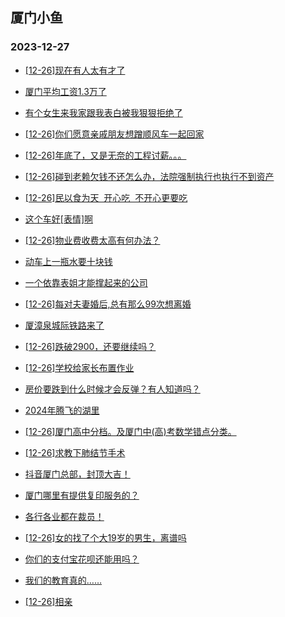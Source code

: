 ## 厦门小鱼 
### 2023-12-27

+ [[12-26]现在有人太有才了](http://bbs.xmfish.com/read-htm-tid-18126161.html)

+ [厦门平均工资1.3万了](http://bbs.xmfish.com/read-htm-tid-18126172.html)

+ [有个女生来我家跟我表白被我狠狠拒绝了](http://bbs.xmfish.com/read-htm-tid-18126180.html)

+ [[12-26]你们愿意亲戚朋友想蹭顺风车一起回家](http://bbs.xmfish.com/read-htm-tid-18126185.html)

+ [[12-26]年底了，又是无奈的工程讨薪。。。](http://bbs.xmfish.com/read-htm-tid-18126316.html)

+ [[12-26]碰到老赖欠钱不还怎么办，法院强制执行也执行不到资产](http://bbs.xmfish.com/read-htm-tid-18126269.html)

+ [[12-26]民以食为天  开心吃  不开心更要吃](http://bbs.xmfish.com/read-htm-tid-18126202.html)

+ [这个车好[表情]啊](http://bbs.xmfish.com/read-htm-tid-18126322.html)

+ [[12-26]物业费收费太高有何办法？](http://bbs.xmfish.com/read-htm-tid-18126283.html)

+ [动车上一瓶水要十块钱](http://bbs.xmfish.com/read-htm-tid-18126184.html)

+ [一个依靠表姐才能撑起来的公司](http://bbs.xmfish.com/read-htm-tid-18126220.html)

+ [[12-26]每对夫妻婚后,总有那么99次想离婚](http://bbs.xmfish.com/read-htm-tid-18126199.html)

+ [厦漳泉城际铁路来了](http://bbs.xmfish.com/read-htm-tid-18126251.html)

+ [[12-26]跌破2900，还要继续吗？](http://bbs.xmfish.com/read-htm-tid-18126497.html)

+ [[12-26]学校给家长布置作业](http://bbs.xmfish.com/read-htm-tid-18126285.html)

+ [房价要跌到什么时候才会反弹？有人知道吗？](http://bbs.xmfish.com/read-htm-tid-18126524.html)

+ [2024年腾飞的湖里](http://bbs.xmfish.com/read-htm-tid-18126470.html)

+ [[12-26]厦门高中分档。及厦门中(高)考数学错点分类。](http://bbs.xmfish.com/read-htm-tid-18126349.html)

+ [[12-26]求教下肺结节手术](http://bbs.xmfish.com/read-htm-tid-18126412.html)

+ [抖音厦门总部，封顶大吉！](http://bbs.xmfish.com/read-htm-tid-18126556.html)

+ [厦门哪里有提供复印服务的？](http://bbs.xmfish.com/read-htm-tid-18126350.html)

+ [各行各业都在裁员！](http://bbs.xmfish.com/read-htm-tid-18126596.html)

+ [[12-26]女的找了个大19岁的男生，离谱吗](http://bbs.xmfish.com/read-htm-tid-18126506.html)

+ [你们的支付宝花呗还能用吗？](http://bbs.xmfish.com/read-htm-tid-18126496.html)

+ [我们的教育真的……](http://bbs.xmfish.com/read-htm-tid-18126555.html)

+ [[12-26]相亲](http://bbs.xmfish.com/read-htm-tid-18126566.html)

